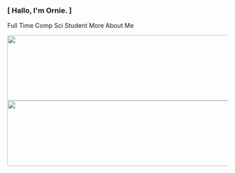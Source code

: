 ### [ Hallo, I'm Ornie. ]

Full Time Comp Sci Student
More About Me

<a href="https://github.com/Orniepay/github-readme-stats">
  <img height=150 width=2000 align="center" src="https://github-readme-stats.vercel.app/api?username=Orniepay&theme=github_dark_dimmed&show_icons=true"/>
</a> 
<a href="https://github.com/Orniepay/convoychat">
  <img height=150 width=2000 align="center" src="https://github-readme-stats.vercel.app/api/top-langs/?username=Orniepay&layout=compact"/>
</a>
